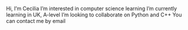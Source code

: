 Hi, I’m Cecilia
I’m interested in computer science learning
I’m currently learning in UK, A-level
I’m looking to collaborate on Python and C++
You can contact me by email
